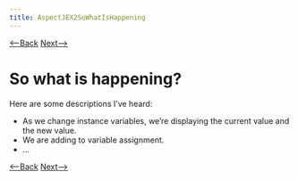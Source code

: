 ```yaml
---
title: AspectJEX2SoWhatIsHappening
---
```

[<--Back](AspectJEX2WhatIsHappening) [Next-->](AspectJEX2Explained)

# So what is happening?
Here are some descriptions I’ve heard:
* As we change instance variables, we’re displaying the current value and the new value.
* We are adding to variable assignment.
* ...

[<--Back](AspectJEX2WhatIsHappening) [Next-->](AspectJEX2Explained)
